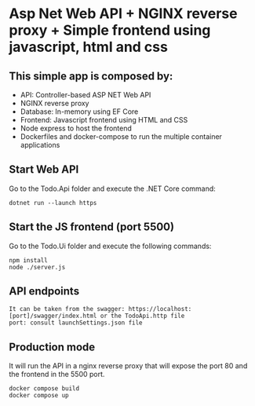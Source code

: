 # Asp Net Web API + NGINX reverse proxy + Simple frontend using javascript, html and css

## This simple app is composed by:
- API: Controller-based ASP NET Web API
- NGINX reverse proxy
- Database: In-memory using EF Core
- Frontend: Javascript frontend using HTML and CSS
- Node express to host the frontend
- Dockerfiles and docker-compose to run the multiple container applications

## Start Web API
Go to the Todo.Api folder and execute the .NET Core command:
	
	dotnet run --launch https

## Start the JS frontend (port 5500)
Go to the Todo.Ui folder and execute the following commands:

	npm install
	node ./server.js

## API endpoints
	It can be taken from the swagger: https://localhost:[port]/swagger/index.html or the TodoApi.http file
 	port: consult launchSettings.json file


## Production mode
It will run the API in a nginx reverse proxy that will expose the port 80 and the frontend in the 5500 port.

	docker compose build
	docker compose up